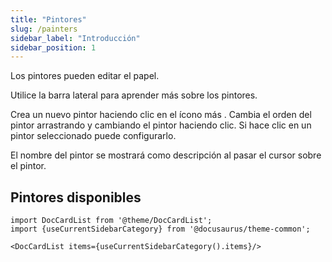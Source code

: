 ```yaml
---
title: "Pintores"
slug: /painters
sidebar_label: "Introducción"
sidebar_position: 1
---
```



Los pintores pueden editar el papel.

Utilice la barra lateral para aprender más sobre los pintores.

Crea un nuevo pintor haciendo clic en el ícono más . Cambia el orden del pintor arrastrando y cambiando el pintor haciendo clic. Si hace clic en un pintor seleccionado puede configurarlo.

El nombre del pintor se mostrará como descripción al pasar el cursor sobre el pintor.

## Pintores disponibles

```mdx-code-block
import DocCardList from '@theme/DocCardList';
import {useCurrentSidebarCategory} from '@docusaurus/theme-common';

<DocCardList items={useCurrentSidebarCategory().items}/>
```
